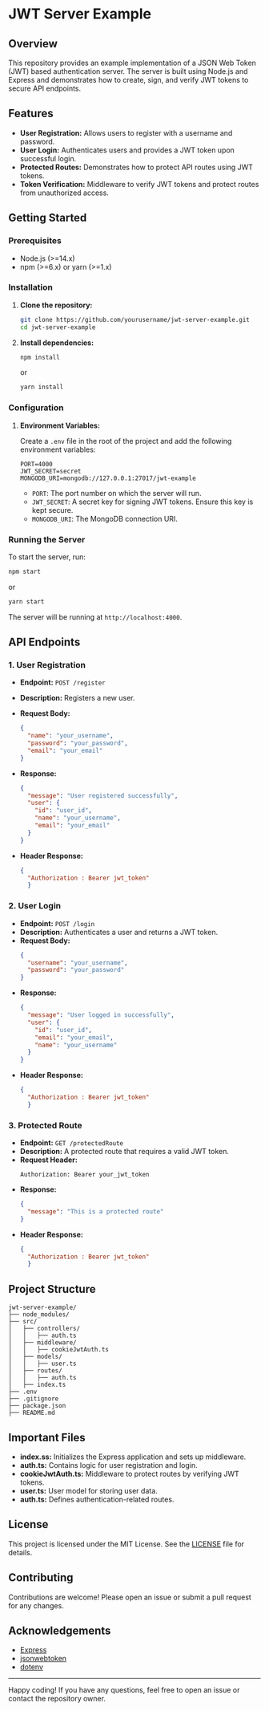 # JWT Server Example

## Overview

This repository provides an example implementation of a JSON Web Token (JWT) based authentication server. The server is built using Node.js and Express and demonstrates how to create, sign, and verify JWT tokens to secure API endpoints.

## Features

- **User Registration:** Allows users to register with a username and password.
- **User Login:** Authenticates users and provides a JWT token upon successful login.
- **Protected Routes:** Demonstrates how to protect API routes using JWT tokens.
- **Token Verification:** Middleware to verify JWT tokens and protect routes from unauthorized access.

## Getting Started

### Prerequisites

- Node.js (>=14.x)
- npm (>=6.x) or yarn (>=1.x)

### Installation

1. **Clone the repository:**

   ```bash
   git clone https://github.com/yourusername/jwt-server-example.git
   cd jwt-server-example
   ```

2. **Install dependencies:**
   ```bash
   npm install
   ```
   or
   ```bash
   yarn install
   ```

### Configuration

1. **Environment Variables:**

   Create a `.env` file in the root of the project and add the following environment variables:

   ```plaintext
   PORT=4000
   JWT_SECRET=secret
   MONGODB_URI=mongodb://127.0.0.1:27017/jwt-example
   ```

   - `PORT`: The port number on which the server will run.
   - `JWT_SECRET`: A secret key for signing JWT tokens. Ensure this key is kept secure.
   - `MONGODB_URI`: The MongoDB connection URI.

### Running the Server

To start the server, run:

```bash
npm start
```

or

```bash
yarn start
```

The server will be running at `http://localhost:4000`.

## API Endpoints

### 1. User Registration

- **Endpoint:** `POST /register`
- **Description:** Registers a new user.
- **Request Body:**
  ```json
  {
    "name": "your_username",
    "password": "your_password",
    "email": "your_email"
  }
  ```
- **Response:**

  ```json
  {
    "message": "User registered successfully",
    "user": {
      "id": "user_id",
      "name": "your_username",
      "email": "your_email"
    }
  }
  ```

- **Header Response:**
  ```json
  {
    "Authorization : Bearer jwt_token"
    }
  ```

### 2. User Login

- **Endpoint:** `POST /login`
- **Description:** Authenticates a user and returns a JWT token.
- **Request Body:**
  ```json
  {
    "username": "your_username",
    "password": "your_password"
  }
  ```
- **Response:**
  ```json
  {
    "message": "User logged in successfully",
    "user": {
      "id": "user_id",
      "email": "your_email",
      "name": "your_username"
    }
  }
  ```
- **Header Response:**
  ```json
  {
    "Authorization : Bearer jwt_token"
    }
  ```

### 3. Protected Route

- **Endpoint:** `GET /protectedRoute`
- **Description:** A protected route that requires a valid JWT token.
- **Request Header:**
  ```plaintext
  Authorization: Bearer your_jwt_token
  ```
- **Response:**
  ```json
  {
    "message": "This is a protected route"
  }
  ```
- **Header Response:**
  ```json
  {
    "Authorization : Bearer jwt_token"
    }
  ```

## Project Structure

```
jwt-server-example/
├── node_modules/
├── src/
│   ├── controllers/
│   │   ├── auth.ts
│   ├── middleware/
│   │   ├── cookieJwtAuth.ts
│   ├── models/
│   │   ├── user.ts
│   ├── routes/
│   │   ├── auth.ts
│   ├── index.ts
├── .env
├── .gitignore
├── package.json
├── README.md
```

## Important Files

- **index.ss:** Initializes the Express application and sets up middleware.
- **auth.ts:** Contains logic for user registration and login.
- **cookieJwtAuth.ts:** Middleware to protect routes by verifying JWT tokens.
- **user.ts:** User model for storing user data.
- **auth.ts:** Defines authentication-related routes.

## License

This project is licensed under the MIT License. See the [LICENSE](LICENSE) file for details.

## Contributing

Contributions are welcome! Please open an issue or submit a pull request for any changes.

## Acknowledgements

- [Express](https://expressjs.com/)
- [jsonwebtoken](https://github.com/auth0/node-jsonwebtoken)
- [dotenv](https://github.com/motdotla/dotenv)

---

Happy coding! If you have any questions, feel free to open an issue or contact the repository owner.
